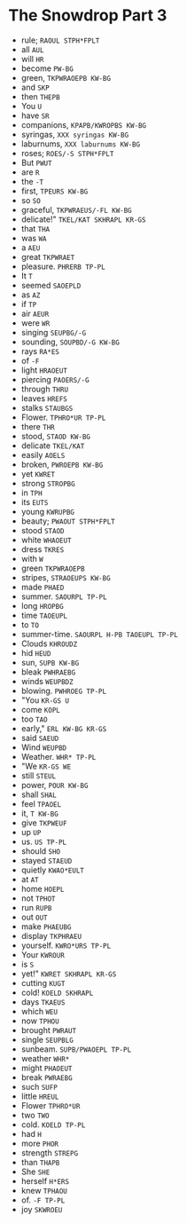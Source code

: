 # The Snowdrop Part 3

* rule; `RAOUL STPH*FPLT`
* all `AUL`
* will `HR`
* become `PW-BG`
* green, `TKPWRAOEPB KW-BG`
* and `SKP`
* then `THEPB`
* You `U`
* have `SR`
* companions, `KPAPB/KWROPBS KW-BG`
* syringas, `XXX syringas KW-BG`
* laburnums, `XXX laburnums KW-BG`
* roses; `ROES/-S STPH*FPLT`
* But `PWUT`
* are `R`
* the `-T`
* first, `TPEURS KW-BG`
* so `SO`
* graceful, `TKPWRAEUS/-FL KW-BG`
* delicate!" `TKEL/KAT SKHRAPL KR-GS`
* that `THA`
* was `WA`
* a `AEU`
* great `TKPWRAET`
* pleasure. `PHRERB TP-PL`
* It `T`
* seemed `SAOEPLD`
* as `AZ`
* if `TP`
* air `AEUR`
* were `WR`
* singing `SEUPBG/-G`
* sounding, `SOUPBD/-G KW-BG`
* rays `RA*ES`
* of `-F`
* light `HRAOEUT`
* piercing `PAOERS/-G`
* through `THRU`
* leaves `HREFS`
* stalks `STAUBGS`
* Flower. `TPHRO*UR TP-PL`
* there `THR`
* stood, `STAOD KW-BG`
* delicate `TKEL/KAT`
* easily `AOELS`
* broken, `PWROEPB KW-BG`
* yet `KWRET`
* strong `STROPBG`
* in `TPH`
* its `EUTS`
* young `KWRUPBG`
* beauty; `PWAOUT STPH*FPLT`
* stood `STAOD`
* white `WHAOEUT`
* dress `TKRES`
* with `W`
* green `TKPWRAOEPB`
* stripes, `STRAOEUPS KW-BG`
* made `PHAED`
* summer. `SAOURPL TP-PL`
* long `HROPBG`
* time `TAOEUPL`
* to `TO`
* summer-time. `SAOURPL H-PB TAOEUPL TP-PL`
* Clouds `KHROUDZ`
* hid `HEUD`
* sun, `SUPB KW-BG`
* bleak `PWHRAEBG`
* winds `WEUPBDZ`
* blowing. `PWHROEG TP-PL`
* "You `KR-GS U`
* come `KOPL`
* too `TAO`
* early," `ERL KW-BG KR-GS`
* said `SAEUD`
* Wind `WEUPBD`
* Weather. `WHR* TP-PL`
* "We `KR-GS WE`
* still `STEUL`
* power, `POUR KW-BG`
* shall `SHAL`
* feel `TPAOEL`
* it, `T KW-BG`
* give `TKPWEUF`
* up `UP`
* us. `US TP-PL`
* should `SHO`
* stayed `STAEUD`
* quietly `KWAO*EULT`
* at `AT`
* home `HOEPL`
* not `TPHOT`
* run `RUPB`
* out `OUT`
* make `PHAEUBG`
* display `TKPHRAEU`
* yourself. `KWRO*URS TP-PL`
* Your `KWROUR`
* is `S`
* yet!" `KWRET SKHRAPL KR-GS`
* cutting `KUGT`
* cold! `KOELD SKHRAPL`
* days `TKAEUS`
* which `WEU`
* now `TPHOU`
* brought `PWRAUT`
* single `SEUPBLG`
* sunbeam. `SUPB/PWAOEPL TP-PL`
* weather `WHR*`
* might `PHAOEUT`
* break `PWRAEBG`
* such `SUFP`
* little `HREUL`
* Flower `TPHRO*UR`
* two `TWO`
* cold. `KOELD TP-PL`
* had `H`
* more `PHOR`
* strength `STREPG`
* than `THAPB`
* She `SHE`
* herself `H*ERS`
* knew `TPHAOU`
* of. `-F TP-PL`
* joy `SKWROEU`
